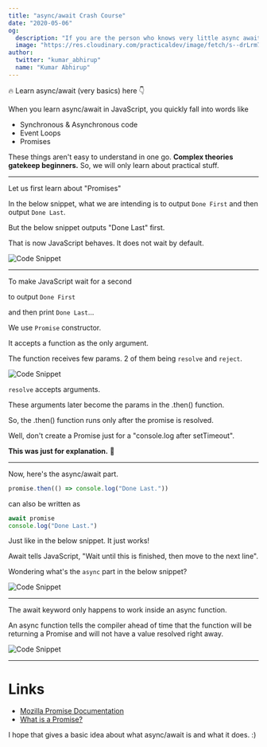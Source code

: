 ```yaml
---
title: "async/await Crash Course"
date: "2020-05-06"
og:
  description: "If you are the person who knows very little async await, this tutorial to help you be an asynchronous JavaScript pro!"
  image: "https://res.cloudinary.com/practicaldev/image/fetch/s--drLrm7wo--/c_imagga_scale,f_auto,fl_progressive,h_420,q_auto,w_1000/https://dev-to-uploads.s3.amazonaws.com/i/elyz1q0rdxsrl5tldd2j.png"
author:
  twitter: "kumar_abhirup"
  name: "Kumar Abhirup"
---
```


🔥 Learn async/await (very basics) here 👇

When you learn async/await in JavaScript, you quickly fall into words like

- Synchronous & Asynchronous code
- Event Loops
- Promises

These things aren't easy to understand in one go.
**Complex theories gatekeep beginners.**
So, we will only learn about practical stuff.

---

Let us first learn about "Promises"

In the below snippet, what we are intending is to
output `Done First`
and then output `Done Last`.

But the below snippet outputs "Done Last" first.

That is now JavaScript behaves. It does not wait by default.

![Code Snippet](https://i.ibb.co/d0Nc65D/1.png)

---

To make JavaScript wait for a second

to output `Done First`

and then print `Done Last`...

We use `Promise` constructor.

It accepts a function as the only argument.

The function receives few params. 2 of them being `resolve` and `reject`.

![Code Snippet](https://i.ibb.co/4p2VXw9/2.png)

`resolve` accepts arguments.

These arguments later become the params in the .then() function.

So, the .then() function runs only after the promise is resolved.

Well, don't create a Promise just for a "console.log after setTimeout".

**This was just for explanation.** 🙂

---

Now, here's the async/await part.

```js
promise.then(() => console.log("Done Last."))
```

can also be written as

```js
await promise
console.log("Done Last.")
```

Just like in the below snippet. It just works!

Await tells JavaScript, "Wait until this is finished, then move to the next line".

Wondering what's the `async` part in the below snippet?

![Code Snippet](https://i.ibb.co/zs8X16s/3.png)

---

The await keyword only happens to work inside an async function.

An async function tells the compiler ahead of time that the function will be returning a Promise and will not have a value resolved right away.

![Code Snippet](https://i.ibb.co/8D39DNp/4.png)

---

# Links

- [Mozilla Promise Documentation](https://developer.mozilla.org/en-US/docs/Web/JavaScript/Reference/Global_Objects/Promise)
- [What is a Promise?](https://medium.com/javascript-scene/master-the-javascript-interview-what-is-a-promise-27fc71e77261)

I hope that gives a basic idea about what async/await is and what it does. :)
